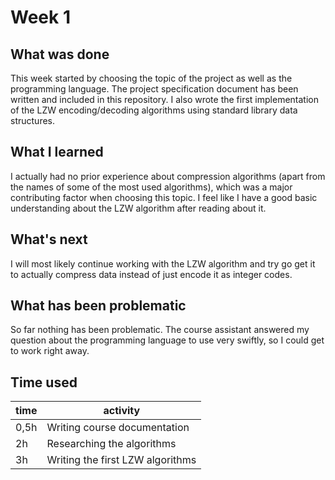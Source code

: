 # Week 1

## What was done
This week started by choosing the topic of the project as well as the programming language. The project specification document has been written and included in this repository.
I also wrote the first implementation of the LZW encoding/decoding algorithms using standard library data structures.

## What I learned
I actually had no prior experience about compression algorithms (apart from the names of some of the most used algorithms), which was a major contributing factor when choosing this topic. I feel like I have a good basic understanding about the LZW algorithm after reading about it.

## What's next
I will most likely continue working with the LZW algorithm and try go get it to actually compress data instead of just encode it as integer codes.

## What has been problematic
So far nothing has been problematic. The course assistant answered my question about the programming language to use very swiftly, so I could get to work right away.

## Time used
time | activity |
-----|----------|
0,5h | Writing course documentation |
  2h | Researching the algorithms |
  3h | Writing the first LZW algorithms |

